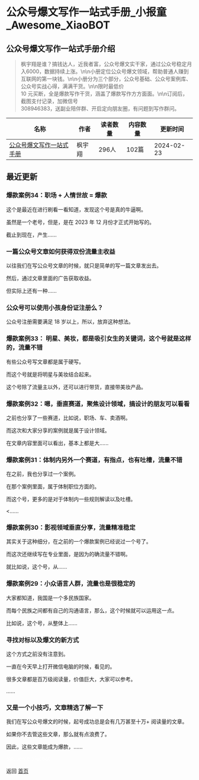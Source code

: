 # 公众号爆文写作一站式手册_小报童_Awesome_XiaoBOT

## 公众号爆文写作一站式手册介绍
> 枫宇翔是谁？搞钱达人，近我者富，公众号爆文实干家，通过公众号稳定月入6000，数据持续上涨。\n\n小册定位公众号爆文领域，帮助普通人赚到互联网的第一块钱。\n\n小册分为三个部分，公众号基础、公众号案例库、公众号实战心得，满满干货。\n\n限时最低价  
10 元买断，全是爆款写作干货，涵盖了爆款写作方方面面。\n\n订阅后，截图支付记录，加微信号  
308946383，送副业陪伴群、开启定向朋友圈，有问题到写作群问。  
  


|名称|作者|读者数量|内容数量|更新时间|
|---|---|---|---|---|
|[公众号爆文写作一站式手册](https://xiaobot.net/p/fyxshipinhao?refer=0b133df9-27dc-423b-8101-639049001c13)|枫宇翔|296人|102篇|2024-02-23|

## 最近更新
### 爆款案例34：职场 + 人情世故 = 爆款

这个是最近在进行刷看一看知道，发现这个号是真的牛逼啊。

虽然是一个老号，但是，是在 2023 年 12 月份才正式开始写的。

截止到现在，产生......

### 一篇公众号文章如何获得双份流量主收益

以往我们在写公众号文章的时候，就只是简单的写一篇文章发出去。

然后，通过文章里面的广告获取收益。

但实际上还有一种......

### 公众号可以使用小孩身份证注册么？

公众号注册需要满足 18 岁以上，所以，放弃这种想法。

### 爆款案例33： 明星、美妆，都是吸引女生的关键词，这个号就是这样的，流量不错

有些公众号写文章都是属于硬写。

而这个号就是将明星与美妆结合起来。

这个号除了流量主以外，还可以进行带货，直接带美妆产品。

### 爆款案例32：嗯，垂直赛道，聚焦设计领域，搞设计的朋友可以看看

之前也分享了一些赛道，比如说，职场、车、卖酒啊。

而这次和大家分享的案例就是属于设计领域。

在文章内容里面可以看出，基本上都是大......

### 爆款案例31：体制内另外一个赛道，有指点，也有吐槽，流量不错

在之前，我也分享过一个案例。

在那个案例里面，属于体制职位方面的。

而这个号，更多的是对于体制内一些规则解读以及吐槽。

<......

### 爆款案例30：影视领域垂直分享，流量精准稳定

其实关于这种细分，在之前的一个爆款案例已经说过一个号了。

而这次还继续写在专业里面，是因为的确流量不错啊。

就比如说，这个号，从......

### 爆款案例29：小众语言人群，流量也是很稳定的

大家都知道，我国是一个多民族国家。

而每个民族之间都有自己的沟通语言，那么，这个时候就可以运用这一点。

比如说，这个号，从整体上......

### 寻找对标以及爆文的新方式

这个方式之前没有注意到。

一直在今天早上打开微信电脑的时候，看见的。

很多文章都是百万级阅读量，价值巨大，大家可以参考。

......

### 又是一个小技巧，文章精选了解一下

我们在写公众号爆文的时候，起号成功总是会有几万甚至十万+ 阅读量的文章。

如果你不去管这些文章，那么就有点浪费了。

因此，这些文章能成为爆款，......


<a href="https://github.com/Reno9527/awesome-xiaobot" style="color: white; text-decoration: none;">awesome-xiaobot</a>

返回 [首页](../README.md)
